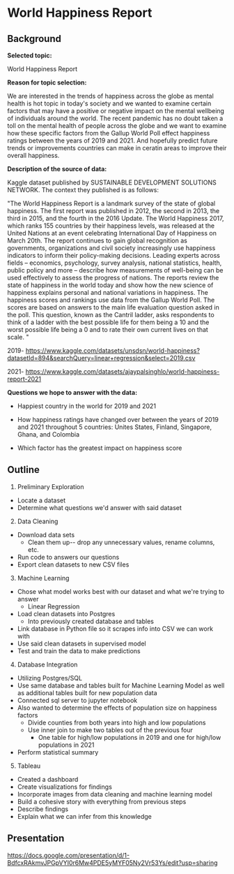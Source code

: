 # World Happiness Report

## Background
**Selected topic:**

World Happiness Report

**Reason for topic selection:**

We are interested in the trends of happiness across the globe as mental health is hot topic in today's society and we wanted to examine certain factors that may have a positive or negative impact on the mental wellbeing of individuals around the world. The recent pandemic has no doubt taken a toll on the mental health of people across the globe and we want to examine how these specific factors from the Gallup World Poll effect happiness ratings between the years of 2019 and 2021. And hopefully predict future trends or improvements countries can make in ceratin areas to improve their overall happiness. 

**Description of the source of data:** 

Kaggle dataset published by SUSTAINABLE DEVELOPMENT SOLUTIONS NETWORK. The context they published is as follows:

"The World Happiness Report is a landmark survey of the state of global happiness. The first report was published in 2012, the second in 2013, the third in 2015, and the fourth in the 2016 Update. The World Happiness 2017, which ranks 155 countries by their happiness levels, was released at the United Nations at an event celebrating International Day of Happiness on March 20th. The report continues to gain global recognition as governments, organizations and civil society increasingly use happiness indicators to inform their policy-making decisions. Leading experts across fields – economics, psychology, survey analysis, national statistics, health, public policy and more – describe how measurements of well-being can be used effectively to assess the progress of nations. The reports review the state of happiness in the world today and show how the new science of happiness explains personal and national variations in happiness. The happiness scores and rankings use data from the Gallup World Poll. The scores are based on answers to the main life evaluation question asked in the poll. This question, known as the Cantril ladder, asks respondents to think of a ladder with the best possible life for them being a 10 and the worst possible life being a 0 and to rate their own current lives on that scale. "

2019- https://www.kaggle.com/datasets/unsdsn/world-happiness?datasetId=894&searchQuery=linear+regression&select=2019.csv

2021- https://www.kaggle.com/datasets/ajaypalsinghlo/world-happiness-report-2021 

**Questions we hope to answer with the data:**

* Happiest country in the world for 2019 and 2021

* How happiness ratings have changed over between the years of 2019 and 2021 throughout 5 countries: Unites States, Finland, Singapore, Ghana, and Colombia

* Which factor has the greatest impact on happiness score


## Outline

1. Preliminary Exploration

  * Locate a dataset
  * Determine what questions we'd answer with said dataset

2. Data Cleaning

  * Download data sets
    * Clean them up-- drop any unnecessary values, rename columns, etc.
  * Run code to answers our questions
  * Export clean datasets to new CSV files
  
3. Machine Learning
  
  * Chose what model works best with our dataset and what we're trying to answer
    * Linear Regression 
  * Load clean datasets into Postgres 
    * Into previously created database and tables
  * Link database in Python file so it scrapes info into CSV we can work with
  * Use said clean datasets in supervised model
  * Test and train the data to make predictions
  
4. Database Integration

  * Utilizing Postgres/SQL
  * Use same database and tables built for Machine Learning Model as well as additional tables built for new population data
  * Connected sql server to jupyter notebook 
  * Also wanted to determine the effects of population size on happiness factors
    * Divide counties from both years into high and low populations
    * Use inner join to make two tables out of the previous four
      * One table for high/low populations in 2019 and one for high/low populations in 2021
  * Perform statistical summary 
  
5. Tableau 

  * Created a dashboard
  * Create visualizations for findings
  * Incorporate images from data cleaning and machine learning model
  * Build a cohesive story with everything from previous steps
  * Describe findings
  * Explain what we can infer from this knowledge


## Presentation
https://docs.google.com/presentation/d/1-BdfcxRAkmvJPGpVYI0r6Mw4PDE5yMYF05Ny2Vr53Ys/edit?usp=sharing 
